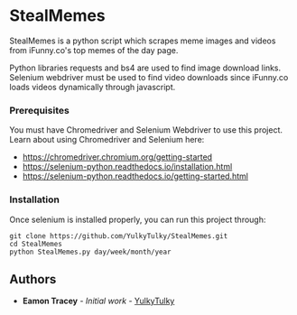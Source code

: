 # StealMemes

StealMemes is a python script which scrapes meme images and videos from iFunny.co's top memes of the day page.

Python libraries requests and bs4 are used to find image download links. Selenium webdriver must be used to find video downloads since iFunny.co loads videos dynamically through javascript.

### Prerequisites

You must have Chromedriver and Selenium Webdriver to use this project. Learn about using Chromedriver and Selenium here:
- https://chromedriver.chromium.org/getting-started
- https://selenium-python.readthedocs.io/installation.html
- https://selenium-python.readthedocs.io/getting-started.html

### Installation

Once selenium is installed properly, you can run this project through:

```
git clone https://github.com/YulkyTulky/StealMemes.git
cd StealMemes
python StealMemes.py day/week/month/year
```

## Authors

* **Eamon Tracey** - *Initial work* - [YulkyTulky](https://github.com/YulkyTulky)
